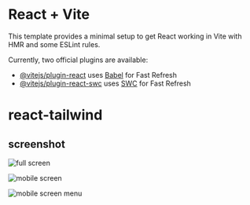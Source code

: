 # React + Vite

This template provides a minimal setup to get React working in Vite with HMR and some ESLint rules.

Currently, two official plugins are available:

- [@vitejs/plugin-react](https://github.com/vitejs/vite-plugin-react/blob/main/packages/plugin-react/README.md) uses [Babel](https://babeljs.io/) for Fast Refresh
- [@vitejs/plugin-react-swc](https://github.com/vitejs/vite-plugin-react-swc) uses [SWC](https://swc.rs/) for Fast Refresh

# react-tailwind
## screenshot
![full screen](https://github.com/ruby-bang/react-tailwind/assets/81295292/36e05909-4c3d-46b5-9a11-74f887431d57)

![mobile screen](https://github.com/ruby-bang/react-tailwind/assets/81295292/87889af5-0179-459a-8f27-1b8a4d344141)

![mobile screen menu](https://github.com/ruby-bang/react-tailwind/assets/81295292/326a0713-4824-443c-bb25-bfe40444638e)
